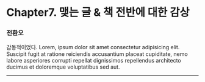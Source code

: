 # Chapter7. 맺는 글 & 책 전반에 대한 감상  
  
 <!--위쪽에 써주세요 --> 
 <!-- example -->

### 전환오    

 감동적이었다. Lorem, ipsum dolor sit amet consectetur adipisicing elit. Suscipit fugit at ratione reiciendis accusantium placeat cupiditate, nemo labore asperiores corrupti repellat dignissimos repellendus architecto ducimus et doloremque voluptatibus sed aut.

--- 